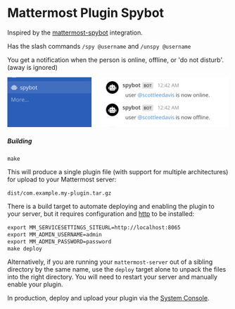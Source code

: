 # Mattermost Plugin Spybot

Inspired by the [mattermost-spybot](https://github.com/prabhu43/mattermost-spybot) integration.

Has the slash commands `/spy @username` and `/unspy @username`

You get a notification when the person is online, offline, or 'do not disturb'.  (away is ignored)

![screenshot.png](screenshot.png)

##### Building
```
make
```

This will produce a single plugin file (with support for multiple architectures) for upload to your Mattermost server:

```
dist/com.example.my-plugin.tar.gz
```

There is a build target to automate deploying and enabling the plugin to your server, but it requires configuration and [http](https://httpie.org/) to be installed:
```
export MM_SERVICESETTINGS_SITEURL=http://localhost:8065
export MM_ADMIN_USERNAME=admin
export MM_ADMIN_PASSWORD=password
make deploy
```

Alternatively, if you are running your `mattermost-server` out of a sibling directory by the same name, use the `deploy` target alone to  unpack the files into the right directory. You will need to restart your server and manually enable your plugin.

In production, deploy and upload your plugin via the [System Console](https://about.mattermost.com/default-plugin-uploads).

